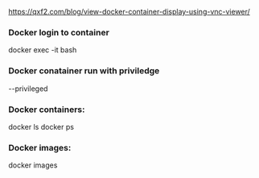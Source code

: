 https://qxf2.com/blog/view-docker-container-display-using-vnc-viewer/

### Docker login to container
docker exec -it <mycontainer> bash

### Docker conatainer run with priviledge
--privileged
  
### Docker containers:
docker ls
docker ps

### Docker images:
docker images
